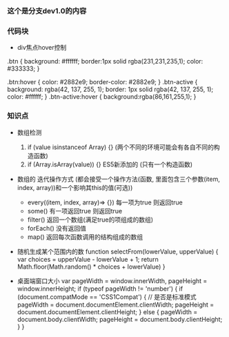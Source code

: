 ### 这个是分支dev1.0的内容

### 代码块
+ div焦点hover控制
<div :class="item.isActive ? 'btn-active' : 'btn' " @click="selectAdTemp(index)"></div>
 .btn {
      background: #ffffff;
      border:1px solid rgba(231,231,235,1);
      color: #333333;
  }

  .btn:hover {
      color: #2882e9;
      border-color: #2882e9;
  }
  .btn-active {
      background: rgba(42, 137, 255, 1);
      border: 1px solid rgba(42, 137, 255, 1);
      color: #ffffff;
  }
  .btn-active:hover {
      background:rgba(86,161,255,1);
  }

### 知识点

+ 数组检测
    1. if (value isinstanceof Array) {}  (两个不同的环境可能会有各自不同的构造函数)
    2. if (Array.isArray(value)) {} ES5新添加的  (只有一个构造函数)

+ 数组的 迭代操作方式  (都会接受一个操作方法(函数, 里面包含三个参数(item, index, array))和一个影响其this的值(可选))
    - every((item, index, array)=> {})  每一项为true 则返回true
    - some() 有一项返回true 则返回true
    - filter()  返回一个数组(满足true的项组成的数组)
    - forEach() 没有返回值
    - map()  返回每次函数调用的结构组成的数组

+ 随机生成某个范围内的数
    function selectFrom(lowerValue, upperValue) {
        var choices = upperValue - lowerValue + 1;
        return Math.floor(Math.random() * choices + lowerValue)
    }
+ 桌面端窗口大小
    var pageWidth = window.innerWidth,
        pageHeight = window.innerHeight;
    if (typeof pageWidth != 'number') { 
        if (document.compatMode == 'CSS1Compat') { // 是否是标准模式
            pageWidth = document.documentElement.clientWidth;
            pageHeight = document.documentElement.clientHeight;
        }
        else {
            pageWidth = document.body.clientWidth;
            pageHeight = document.body.clientHeight;
        }
    }
